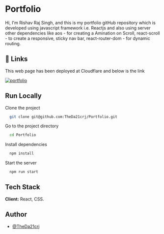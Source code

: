 
# Portfolio 

Hi, I'm Rishav Raj Singh, and this is my portfolio gitHub repository which is developed using javascript framework i.e. Reactjs and also using server other dependencies like aos - for creating a Amination on Scroll, react-scroll - to create a responsive, sticky nav bar, react-router-dom - for dynamic routing.
## 🔗 Links

This web page has been deployed at Cloudflare and below is the link

[![portfolio](https://img.shields.io/badge/my_portfolio-000?style=for-the-badge&logo=ko-fi&logoColor=white)](https://prortfolio.pages.dev/)


## Run Locally

Clone the project

```bash
  git clone git@github.com:TheDa21crj/Portfolio.git
```

Go to the project directory

```bash
  cd Portfolio
```

Install dependencies

```bash
  npm install
```

Start the server

```bash
  npm run start
```


## Tech Stack

**Client:** React, CSS.

## Author

- [@TheDa21crj](https://github.com/TheDa21crj)

